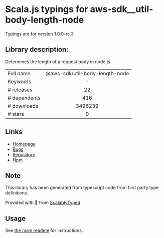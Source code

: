 
# Scala.js typings for aws-sdk__util-body-length-node

Typings are for version 1.0.0-rc.3

## Library description:
Determines the length of a request body in node.js

|                    |                 |
| ------------------ | :-------------: |
| Full name          | @aws-sdk/util-body-length-node |
| Keywords           | - |
| # releases         | 22 |
| # dependents       | 416 |
| # downloads        | 3496239 |
| # stars            | 0 |

## Links
- [Homepage](https://github.com/aws/aws-sdk-js-v3/tree/master/packages/util-body-length-node)
- [Bugs](https://github.com/aws/aws-sdk-js-v3/issues)
- [Repository](https://github.com/aws/aws-sdk-js-v3)
- [Npm](https://www.npmjs.com/package/%40aws-sdk%2Futil-body-length-node)
    


## Note
This library has been generated from typescript code from first party type definitions.

Provided with :purple_heart: from [ScalablyTyped](https://github.com/oyvindberg/ScalablyTyped)

## Usage
See [the main readme](../../readme.md) for instructions.


